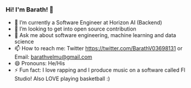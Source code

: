 ### Hi! I'm Barath!  👋


- 🔭 I’m currently a Software Engineer at Horizon AI (Backend) 
- 👯 I’m looking to get into open source contribution 
- 💬 Ask me about software engineering, machine learning and data science 
- 📫 How to reach me: Twitter https://twitter.com/BarathV03698131 or Email: barathvelmu@gmail.com
- 😄 Pronouns: He/His
- ⚡ Fun fact: I love rapping and I produce music on a software called Fl Studio! Also LOVE playing basketball :) 

